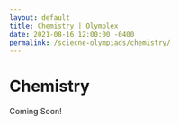 ```yaml
---
layout: default
title: Chemistry | Olymplex
date: 2021-08-16 12:00:00 -0400
permalink: /sciecne-olympiads/chemistry/
---
```

<h1> Chemistry </h1>
<p> Coming Soon! </p>

